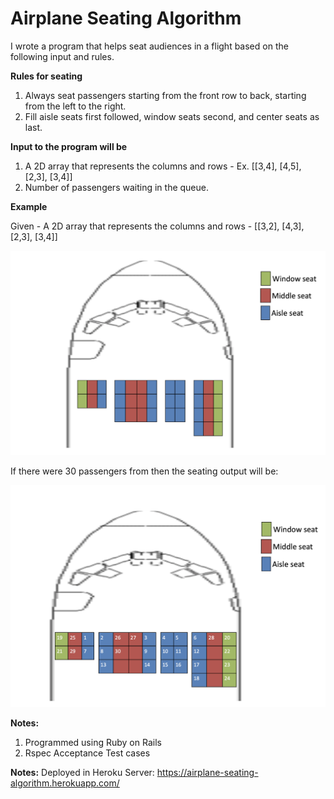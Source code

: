 # Airplane Seating Algorithm

I wrote a program that helps seat audiences in a flight based on the following input and rules.

**Rules for seating**

1. Always seat passengers starting from the front row to back, starting from the left to the right.
2. Fill aisle seats first followed, window seats second, and center seats as last.

**Input to the program will be**

1. A 2D array that represents the columns and rows - Ex. [[3,4], [4,5], [2,3], [3,4]]
2. Number of passengers waiting in the queue.

**Example**

Given - A 2D array that represents the columns and rows - [[3,2], [4,3], [2,3], [3,4]]

![Alt text](/public/images/ex1.png "Example output")

If there were 30 passengers from then the seating output will be:

![Alt text](/public/images/ex2.png "Example output")

**Notes:**

1. Programmed using Ruby on Rails
2. Rspec Acceptance Test cases

**Notes:**
Deployed in Heroku Server: https://airplane-seating-algorithm.herokuapp.com/
